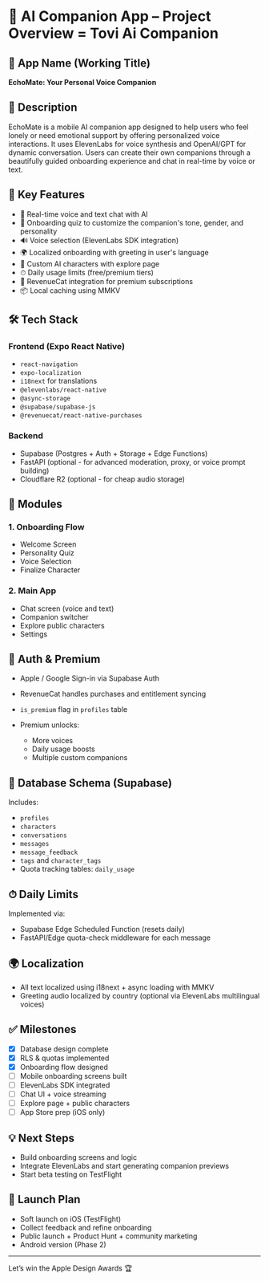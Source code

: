 # 🧠 AI Companion App – Project Overview = Tovi Ai Companion

## 📱 App Name (Working Title)

**EchoMate: Your Personal Voice Companion**

## 🧾 Description

EchoMate is a mobile AI companion app designed to help users who feel lonely or need emotional support by offering personalized voice interactions. It uses ElevenLabs for voice synthesis and OpenAI/GPT for dynamic conversation. Users can create their own companions through a beautifully guided onboarding experience and chat in real-time by voice or text.

## 🚀 Key Features

* 🎤 Real-time voice and text chat with AI
* 🧠 Onboarding quiz to customize the companion's tone, gender, and personality
* 🔊 Voice selection (ElevenLabs SDK integration)
* 🌍 Localized onboarding with greeting in user's language
* 👥 Custom AI characters with explore page
* ⏱ Daily usage limits (free/premium tiers)
* 💎 RevenueCat integration for premium subscriptions
* 📦 Local caching using MMKV

## 🛠️ Tech Stack

### Frontend (Expo React Native)

* `react-navigation`
* `expo-localization`
* `i18next` for translations
* `@elevenlabs/react-native`
* `@async-storage`
* `@supabase/supabase-js`
* `@revenuecat/react-native-purchases`

### Backend

* Supabase (Postgres + Auth + Storage + Edge Functions)
* FastAPI (optional - for advanced moderation, proxy, or voice prompt building)
* Cloudflare R2 (optional - for cheap audio storage)

## 🧩 Modules

### 1. **Onboarding Flow**

* Welcome Screen
* Personality Quiz
* Voice Selection
* Finalize Character

### 2. **Main App**

* Chat screen (voice and text)
* Companion switcher
* Explore public characters
* Settings

## 🔐 Auth & Premium

* Apple / Google Sign-in via Supabase Auth
* RevenueCat handles purchases and entitlement syncing
* `is_premium` flag in `profiles` table
* Premium unlocks:

  * More voices
  * Daily usage boosts
  * Multiple custom companions

## 🧱 Database Schema (Supabase)

Includes:

* `profiles`
* `characters`
* `conversations`
* `messages`
* `message_feedback`
* `tags` and `character_tags`
* Quota tracking tables: `daily_usage`

## ⏱ Daily Limits

Implemented via:

* Supabase Edge Scheduled Function (resets daily)
* FastAPI/Edge quota-check middleware for each message

## 🌍 Localization

* All text localized using i18next + async loading with MMKV
* Greeting audio localized by country (optional via ElevenLabs multilingual voices)

## ✅ Milestones

* [x] Database design complete
* [x] RLS & quotas implemented
* [x] Onboarding flow designed
* [ ] Mobile onboarding screens built
* [ ] ElevenLabs SDK integrated
* [ ] Chat UI + voice streaming
* [ ] Explore page + public characters
* [ ] App Store prep (iOS only)

## 💡 Next Steps

* Build onboarding screens and logic
* Integrate ElevenLabs and start generating companion previews
* Start beta testing on TestFlight

## 🏁 Launch Plan

* Soft launch on iOS (TestFlight)
* Collect feedback and refine onboarding
* Public launch + Product Hunt + community marketing
* Android version (Phase 2)

---

Let’s win the Apple Design Awards 🏆
